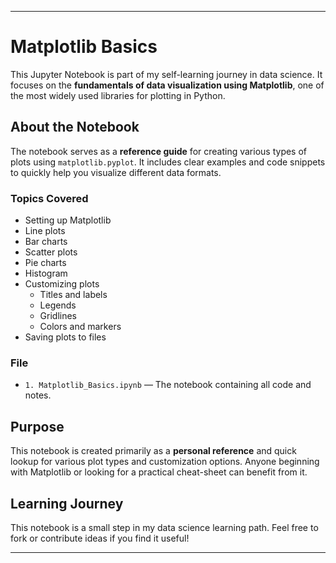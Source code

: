 ---

#  Matplotlib Basics

This Jupyter Notebook is part of my self-learning journey in data science. It focuses on the **fundamentals of data visualization using Matplotlib**, one of the most widely used libraries for plotting in Python.

##  About the Notebook

The notebook serves as a **reference guide** for creating various types of plots using `matplotlib.pyplot`. It includes clear examples and code snippets to quickly help you visualize different data formats.

###  Topics Covered

- Setting up Matplotlib
- Line plots
- Bar charts
- Scatter plots
- Pie charts
- Histogram
- Customizing plots
  - Titles and labels
  - Legends
  - Gridlines
  - Colors and markers
- Saving plots to files

###  File

- `1. Matplotlib_Basics.ipynb` — The notebook containing all code and notes.

## Purpose

This notebook is created primarily as a **personal reference** and quick lookup for various plot types and customization options. Anyone beginning with Matplotlib or looking for a practical cheat-sheet can benefit from it.

## Learning Journey

This notebook is a small step in my data science learning path. Feel free to fork or contribute ideas if you find it useful!

---
